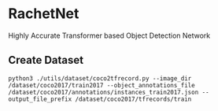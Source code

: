 # RachetNet
Highly Accurate Transformer based Object Detection Network

## Create Dataset
```
python3 ./utils/dataset/coco2tfrecord.py --image_dir /dataset/coco2017/train2017 --object_annotations_file /dataset/coco2017/annotations/instances_train2017.json --output_file_prefix /dataset/coco2017/tfrecords/train
```
